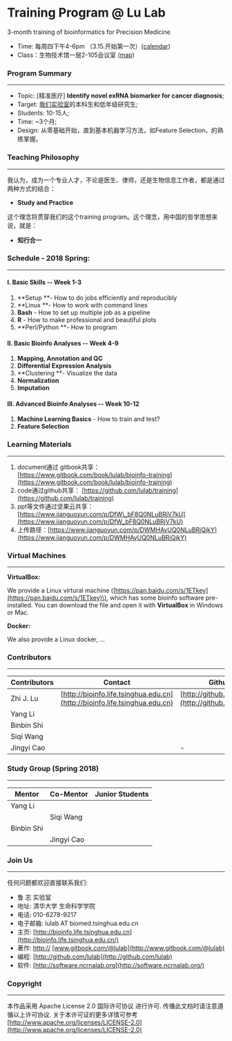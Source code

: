 # Training Program @ Lu Lab

3-month training of bioinformatics for Precision Medicine

* Time:   每周四下午4-6pm （3.15.开始第一次）\([calendar](https://calendar.google.com/calendar/embed?src=rhfq9d5sr46lqjpg3vd1ncbosc%40group.calendar.google.com&ctz=Asia%2FShanghai)\)
* Class：生物技术馆一层2-105会议室 \([map](http://bioinfo.life.tsinghua.edu.cn/map)\)

### Program Summary

---

* Topic: \[精准医疗\] **Identify novel exRNA biomarker for cancer diagnosis**;
* Target: [我们实验室](http://bioinfo.life.tsinghua.edu.cn)的本科生和低年级研究生;
* Students: 10-15人;
* Time:  ~3个月;
* Design: 从零基础开始，直到基本机器学习方法，如Feature Selection，的熟练掌握。

### Teaching Philosophy

---

我认为，成为一个专业人才，不论是医生、律师，还是生物信息工作者，都是通过两种方式的结合：

* **Study and Practice**

这个理念将贯穿我们的这个training program。这个理念，用中国的哲学思想来说，就是：

* **知行合一**

### Schedule - 2018 Spring:

---

#### I. Basic Skills  -- Week 1-3

1. **Setup **- How to do  jobs efficiently and reproducibly 
2. **Linux **- How to work with command lines
3. **Bash** - How to set up multiple job as a pipeline
4. **R** - How to make professional and beautiful plots
5. **Perl/Python **- How to program

#### II. Basic Bioinfo Analyses  -- Week 4-9

1. **Mapping, Annotation **and** QC**
2. **Differential Expression Analysis**
3. **Clustering **- Visualize the data
4. **Normalization** 
5. **Imputation**

#### III. Advanced Bioinfo Analyses  -- Week 10-12

1. **Machine Learning Basics** - How to train and test?
2. **Feature Selection**

### 

### Learning Materials

---

1. document通过 gitbook共享：[https://www.gitbook.com/book/lulab/bioinfo-training](https://www.gitbook.com/book/lulab/bioinfo-training)
2. code通过github共享： [https://github.com/lulab/training](https://github.com/lulab/training)
3. ppt等文件通过坚果云共享： [https://www.jianguoyun.com/p/DfW\_bF8Q0NLuBRjV7kU](https://www.jianguoyun.com/p/DfW_bF8Q0NLuBRjV7kU)
4. 上传路径：[https://www.jianguoyun.com/p/DWMHAyUQ0NLuBRiQjkY](https://www.jianguoyun.com/p/DWMHAyUQ0NLuBRiQjkY)

### Virtual Machines

---

**VirtualBox:**

We provide a Linux virtural machine \([https://pan.baidu.com/s/1ETkey](https://pan.baidu.com/s/1ETkey)\), which has some bioinfo software pre-installed. You can download the file and open it with **VirtualBox** in Windows or Mac.

**Docker:**

We also provide a Linux docker, ...

### 

### Contributors

---

| Contributors | Contact | Github |
| --- | --- | --- |
| Zhi J. Lu | [http://bioinfo.life.tsinghua.edu.cn](http://bioinfo.life.tsinghua.edu.cn) | [http://github.com/lulab](http://github.com/lulab) |
| Yang Li |  |  |
| Binbin Shi |  |  |
| Siqi Wang |  |  |
| Jingyi Cao |  | - |

### Study Group \(Spring 2018\)

---

| Mentor | Co-Mentor | Junior Students |
| --- | --- | --- |
| Yang Li |  |  |
|  | Siqi Wang |  |
| Binbin Shi |  |  |
|  | Jingyi Cao |  |

### 

### Join Us

---

任何问题都欢迎直接联系我们:

* 鲁 志  实验室
* 地址: 清华大学 生命科学学院
* 电话: 010-6278-9217
* 电子邮箱: lulab AT biomed.tsinghua.edu.cn
* 主页: [http://bioinfo.life.tsinghua.edu.cn](http://bioinfo.life.tsinghua.edu.cn/)
* 著作: [http://](http://www.gitbook.com/@lulab)  [www.gitbook.com/@lulab](http://www.gitbook.com/@lulab)
* 编程: [http://github.com/lulab](http://github.com/lulab)
* 软件: [http://software.ncrnalab.org](http://software.ncrnalab.org/)

### Copyright

---

本作品采用 Apache License 2.0 国际许可协议 进行许可. 传播此文档时请注意遵循以上许可协议. 关于本许可证的更多详情可参考 [http://www.apache.org/licenses/LICENSE-2.0](http://www.apache.org/licenses/LICENSE-2.0)

